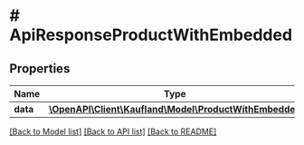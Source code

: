 # # ApiResponseProductWithEmbedded

## Properties

Name | Type | Description | Notes
------------ | ------------- | ------------- | -------------
**data** | [**\OpenAPI\Client\Kaufland\Model\ProductWithEmbedded**](ProductWithEmbedded.md) |  |

[[Back to Model list]](../../README.md#models) [[Back to API list]](../../README.md#endpoints) [[Back to README]](../../README.md)
